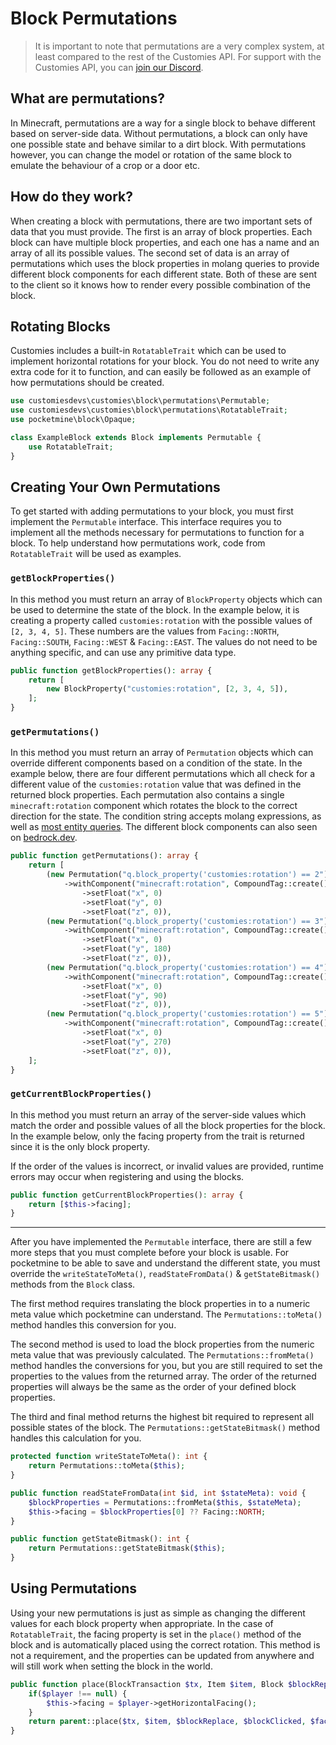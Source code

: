 # Block Permutations

> It is important to note that permutations are a very complex system, at least compared to the rest of the Customies
> API. For support with the Customies API, you can [join our Discord](https://discord.gg/Tm6wGxWqgh).

## What are permutations?

In Minecraft, permutations are a way for a single block to behave different based on server-side data. Without
permutations, a block can only have one possible state and behave similar to a dirt block. With permutations however,
you can change the model or rotation of the same block to emulate the behaviour of a crop or a door etc.

## How do they work?

When creating a block with permutations, there are two important sets of data that you must provide. The first is an
array of block properties. Each block can have multiple block properties, and each one has a name and an array of all
its possible values. The second set of data is an array of permutations which uses the block properties in molang
queries to provide different block components for each different state. Both of these are sent to the client so it knows
how to render every possible combination of the block.

## Rotating Blocks

Customies includes a built-in `RotatableTrait` which can be used to implement horizontal rotations for your block. You
do not need to write any extra code for it to function, and can easily be followed as an example of how permutations
should be created.

```php
use customiesdevs\customies\block\permutations\Permutable;
use customiesdevs\customies\block\permutations\RotatableTrait;
use pocketmine\block\Opaque;

class ExampleBlock extends Block implements Permutable {
	use RotatableTrait;
}
```

## Creating Your Own Permutations

To get started with adding permutations to your block, you must first implement the `Permutable` interface. This
interface requires you to implement all the methods necessary for permutations to function for a block. To help
understand how permutations work, code from `RotatableTrait` will be used as examples.

### `getBlockProperties()`

In this method you must return an array of `BlockProperty` objects which can be used to determine the state of the
block. In the example below, it is creating a property called `customies:rotation` with the possible values
of `[2, 3, 4, 5]`. These numbers are the values from `Facing::NORTH`, `Facing::SOUTH`, `Facing::WEST` & `Facing::EAST`.
The values do not need to be anything specific, and can use any primitive data type.

```php
public function getBlockProperties(): array {
	return [
		new BlockProperty("customies:rotation", [2, 3, 4, 5]),
	];
}
```

### `getPermutations()`

In this method you must return an array of `Permutation` objects which can override different components based on a
condition of the state. In the example below, there are four different permutations which all check for a different
value of the `customies:rotation` value that was defined in the returned block properties. Each permutation also
contains a single `minecraft:rotation` component which rotates the block to the correct direction for the state. The
condition string accepts molang expressions, as well
as [most entity queries](https://bedrock.dev/docs/stable/Molang#List%20of%20Entity%20Queries). The different block
components can also seen on [bedrock.dev](https://bedrock.dev/docs/stable/Blocks#Block%20Components).

```php
public function getPermutations(): array {
	return [
		(new Permutation("q.block_property('customies:rotation') == 2"))
			->withComponent("minecraft:rotation", CompoundTag::create()
				->setFloat("x", 0)
				->setFloat("y", 0)
				->setFloat("z", 0)),
		(new Permutation("q.block_property('customies:rotation') == 3"))
			->withComponent("minecraft:rotation", CompoundTag::create()
				->setFloat("x", 0)
				->setFloat("y", 180)
				->setFloat("z", 0)),
		(new Permutation("q.block_property('customies:rotation') == 4"))
			->withComponent("minecraft:rotation", CompoundTag::create()
				->setFloat("x", 0)
				->setFloat("y", 90)
				->setFloat("z", 0)),
		(new Permutation("q.block_property('customies:rotation') == 5"))
			->withComponent("minecraft:rotation", CompoundTag::create()
				->setFloat("x", 0)
				->setFloat("y", 270)
				->setFloat("z", 0)),
	];
}
```

### `getCurrentBlockProperties()`

In this method you must return an array of the server-side values which match the order and possible values of all the
block properties for the block. In the example below, only the facing property from the trait is returned since it is
the only block property.

If the order of the values is incorrect, or invalid values are provided, runtime errors may occur when registering and
using the blocks.

```php
public function getCurrentBlockProperties(): array {
	return [$this->facing];
}
```

<hr>

After you have implemented the `Permutable` interface, there are still a few more steps that you must complete before
your block is usable. For pocketmine to be able to save and understand the different state, you must override
the `writeStateToMeta()`, `readStateFromData()` & `getStateBitmask()` methods from the `Block` class.

The first method requires translating the block properties in to a numeric meta value which pocketmine can understand.
The `Permutations::toMeta()` method handles this conversion for you.

The second method is used to load the block properties from the numeric meta value that was previously calculated.
The `Permutations::fromMeta()` method handles the conversions for you, but you are still required to set the properties
to the values from the returned array. The order of the returned properties will always be the same as the order of your
defined block properties.

The third and final method returns the highest bit required to represent all possible states of the block.
The `Permutations::getStateBitmask()` method handles this calculation for you.

```php
protected function writeStateToMeta(): int {
	return Permutations::toMeta($this);
}

public function readStateFromData(int $id, int $stateMeta): void {
	$blockProperties = Permutations::fromMeta($this, $stateMeta);
	$this->facing = $blockProperties[0] ?? Facing::NORTH;
}

public function getStateBitmask(): int {
	return Permutations::getStateBitmask($this);
}
```

## Using Permutations

Using your new permutations is just as simple as changing the different values for each block property when appropriate.
In the case of `RotatableTrait`, the facing property is set in the `place()` method of the block and is automatically
placed using the correct rotation. This method is not a requirement, and the properties can be updated from anywhere and
will still work when setting the block in the world.

```php
public function place(BlockTransaction $tx, Item $item, Block $blockReplace, Block $blockClicked, int $face, Vector3 $clickVector, ?Player $player = null): bool {
	if($player !== null) {
		$this->facing = $player->getHorizontalFacing();
	}
	return parent::place($tx, $item, $blockReplace, $blockClicked, $face, $clickVector, $player);
}
```